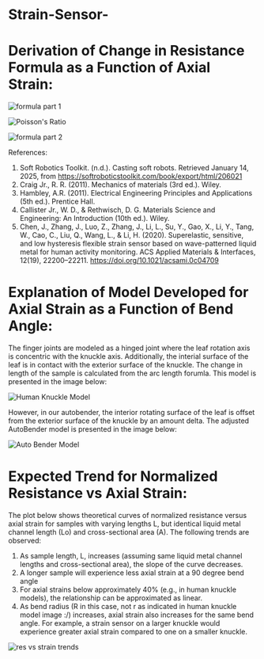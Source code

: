 # Strain-Sensor-

# Derivation of Change in Resistance Formula as a Function of Axial Strain:

![formula part 1](https://github.com/user-attachments/assets/0d268b8c-dba1-49ee-b6d9-f33db160800e)


![Poisson's Ratio](https://github.com/user-attachments/assets/21063726-7ad0-4903-adce-4f93755d61b2)


![formula part 2](https://github.com/user-attachments/assets/61505956-694a-480d-be09-1cd1001e062b)


References:  

1. Soft Robotics Toolkit. (n.d.). Casting soft robots. Retrieved January 14, 2025, 
	from https://softroboticstoolkit.com/book/export/html/206021
2. Craig Jr., R. R. (2011). Mechanics of materials (3rd ed.). Wiley.
3. Hambley, A.R. (2011). Electrical Engineering Principles and Applications (5th ed.).  Prentice Hall.
4. Callister Jr., W. D., & Rethwisch, D. G.  Materials Science and Engineering: An Introduction (10th ed.).  Wiley.
5. Chen, J., Zhang, J., Luo, Z., Zhang, J., Li, L., Su, Y., Gao, X., Li, Y., Tang, W., Cao, C., Liu, Q., Wang, L., & Li, H. (2020). 
	Superelastic, sensitive, and low hysteresis flexible strain sensor based on wave-patterned liquid metal for 
	human activity monitoring. ACS Applied Materials & Interfaces, 12(19), 22200–22211. 
	https://doi.org/10.1021/acsami.0c04709

# Explanation of Model Developed for Axial Strain as a Function of Bend Angle:

The finger joints are modeled as a hinged joint where the leaf rotation axis is concentric with the knuckle axis.  Additionally, the interial surface of the leaf is in contact with the exterior surface of the knuckle.  The change in length of the sample is calculated from the arc length forumla. This model is presented in the image below:

![Human Knuckle Model](https://github.com/user-attachments/assets/11474a39-39c7-4457-9c3a-eb9dbaa327fb)


However, in our autobender, the interior rotating surface of the leaf is offset from the exterior surface of the knuckle by an amount delta.  The adjusted AutoBender model is presented in the image below:  

![Auto Bender Model](https://github.com/user-attachments/assets/c1693872-65de-482c-af7a-460ffc5fbb39)

# Expected Trend for Normalized Resistance vs Axial Strain:

The plot below shows theoretical curves of normalized resistance versus axial strain for samples with varying lengths L, but identical liquid metal channel length (Lo) and cross-sectional area (A). The following trends are observed:

1.  As sample length, L, increases (assuming same liquid metal channel lengths and cross-sectional area), the slope of the curve decreases.
2.  A longer sample will experience less axial strain at a 90 degree bend angle
3.  For axial strains below approximately 40% (e.g., in human knuckle models), the relationship can be approximated as linear.
4.  As bend radius (R in this case, not r as indicated in human knuckle model image :/) increases, axial strain also increases for the same bend angle. For example, a strain sensor on a larger knuckle would experience greater axial strain compared to one on a smaller knuckle.  

![res vs strain trends](https://github.com/user-attachments/assets/f88a247b-96f5-4efe-886f-15be79454da8)





